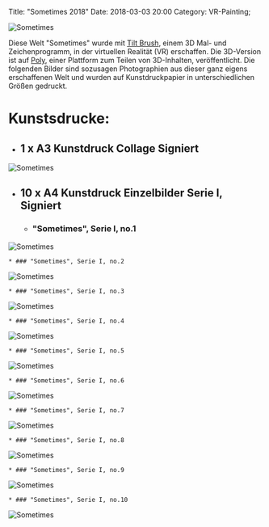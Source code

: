 Title: "Sometimes 2018"
Date: 2018-03-03 20:00
Category: VR-Painting;

![Sometimes](./images/vrsometimes/cr-smeerws-sometimes1.jpg "Sometimes")


Diese Welt "Sometimes" wurde mit [Tilt Brush](https://www.tiltbrush.com/), einem 3D Mal- und Zeichenprogramm, in der virtuellen Realität (VR) erschaffen. Die 3D-Version ist auf [Poly](https://poly.google.com/view/bK8IwT-_8EO), einer Plattform zum Teilen von 3D-Inhalten, veröffentlicht. Die folgenden Bilder sind sozusagen Photographien aus dieser ganz eigens erschaffenen Welt und wurden auf Kunstdruckpapier in unterschiedlichen Größen gedruckt.

# Kunstsdrucke:

* ## 1 x A3 Kunstdruck Collage Signiert
![Sometimes](./images/vrsometimes/cr-smeerws-sometimes-a3.jpg "Sometimes")

* ## 10 x A4 Kunstdruck Einzelbilder Serie I, Signiert 

    * ### "Sometimes", Serie I, no.1
![Sometimes](./images/vrsometimes/cr-smeerws-sometimes-web-1.jpg "Sometimes no.1")

    * ### "Sometimes", Serie I, no.2
![Sometimes](./images/vrsometimes/cr-smeerws-sometimes-web-2.jpg "Sometimes no.2")

    * ### "Sometimes", Serie I, no.3
![Sometimes](./images/vrsometimes/cr-smeerws-sometimes-web-3.jpg "Sometimes no.3")

    * ### "Sometimes", Serie I, no.4
![Sometimes](./images/vrsometimes/cr-smeerws-sometimes-web-4.jpg "Sometimes no.4")

    * ### "Sometimes", Serie I, no.5
![Sometimes](./images/vrsometimes/cr-smeerws-sometimes-web-5.jpg "Sometimes no.5")

    * ### "Sometimes", Serie I, no.6
![Sometimes](./images/vrsometimes/cr-smeerws-sometimes-web-6.jpg "Sometimes no.6")

    * ### "Sometimes", Serie I, no.7
![Sometimes](./images/vrsometimes/cr-smeerws-sometimes-web-7.jpg "Sometimes no.7")

    * ### "Sometimes", Serie I, no.8
![Sometimes](./images/vrsometimes/cr-smeerws-sometimes-web-8.jpg "Sometimes no.8")

    * ### "Sometimes", Serie I, no.9
![Sometimes](./images/vrsometimes/cr-smeerws-sometimes-web-9.jpg "Sometimes no.9")

    * ### "Sometimes", Serie I, no.10
![Sometimes](./images/vrsometimes/cr-smeerws-sometimes-web-10.jpg "Sometimes no.10")
